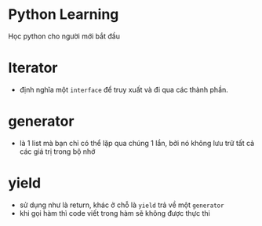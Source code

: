 # Python Learning
Học python cho người mới bắt đầu



# Iterator
- định nghĩa một `interface` để truy xuất và đi qua các thành phần.

# generator
- là 1 list mà bạn chỉ có thể lặp qua chúng 1 lần, bởi nó không lưu trữ tất cả các giá trị trong bộ nhớ    

# yield 
- sử dụng như là return, khác ở chỗ là `yield` trả về một `generator`
- khi gọi hàm thì code viết trong hàm sẽ không được thực thi
